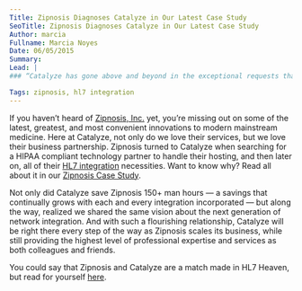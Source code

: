 ```yaml
---
Title: Zipnosis Diagnoses Catalyze in Our Latest Case Study
SeoTitle: Zipnosis Diagnoses Catalyze in Our Latest Case Study
Author: marcia
Fullname: Marcia Noyes
Date: 06/05/2015
Summary: 
Lead: |
### “Catalyze has gone above and beyond in the exceptional requests that we’ve made, making it easy for us to feed the medical information to our customers.” - [Jon Pearce](https://zipnosis.com/about-us), Founder & CEO

Tags: zipnosis, hl7 integration
---
```

If you haven’t heard of [Zipnosis, Inc.](https://zipnosis.com/) yet, you’re missing out on some of the latest, greatest, and most convenient innovations to modern mainstream medicine. Here at Catalyze, not only do we love their services, but we love their business partnership. Zipnosis turned to Catalyze when searching for a HIPAA compliant technology partner to handle their hosting, and then later on, all of their [HL7 integration](https://catalyze.io/hl7) necessities. Want to know why? Read all about it in our [Zipnosis Case Study](https://catalyze.io/customers/zipnosis). 

Not only did Catalyze save Zipnosis 150+ man hours — a savings that continually grows with each and every integration incorporated — but along the way, realized we shared the same vision about the next generation of network integration. And with such a flourishing relationship, Catalyze will be right there every step of the way as Zipnosis scales its business, while still providing the highest level of professional expertise and services as both colleagues and friends. 

You could say that Zipnosis and Catalyze are a match made in HL7 Heaven, but read for yourself [here](https://catalyze.io/customers/zipnosis).

